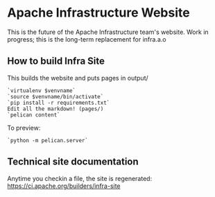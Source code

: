 Apache Infrastructure Website
=============================

This is the future of the Apache Infrastructure team's website.
Work in progress; this is the long-term replacement for infra.a.o

## How to build Infra Site
This builds the website and puts pages in output/

    `virtualenv $venvname`
    `source $venvname/bin/activate`
    `pip install -r requirements.txt`
    Edit all the markdown! (pages/)
    `pelican content`

To preview:

    `python -m pelican.server`

## Technical site documentation
Anytime you checkin a file, the site is regenerated:
https://ci.apache.org/builders/infra-site